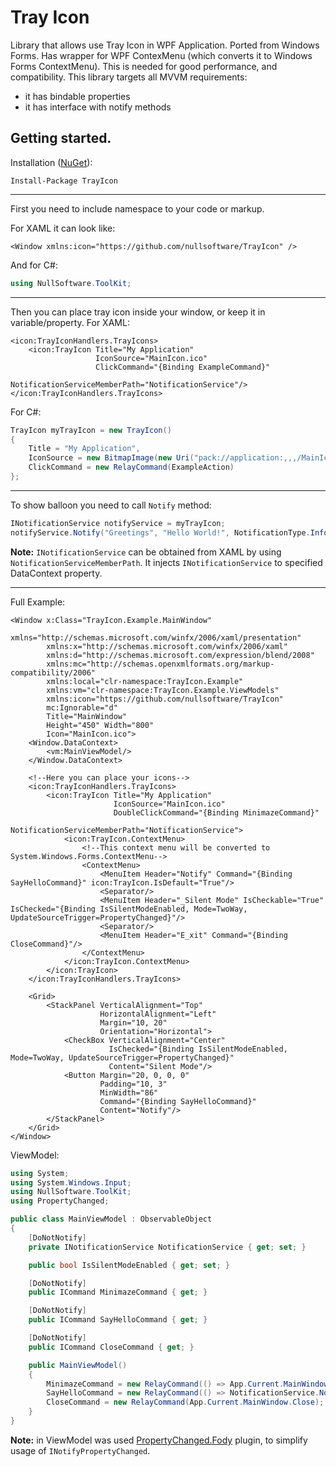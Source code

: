 # Tray Icon
Library that allows use Tray Icon in WPF Application. 
Ported from Windows Forms. Has wrapper for WPF ContexMenu (which converts it to Windows Forms ContextMenu). This is needed for good performance, and compatibility.
This library targets all MVVM requirements:
- it has bindable properties
- it has interface with notify methods

## Getting started.
Installation ([NuGet](https://www.nuget.org/packages/TrayIcon)):
```nuget
Install-Package TrayIcon
```
----
First you need to include namespace to your code or markup.

For XAML it can look like:
```XAML
<Window xmlns:icon="https://github.com/nullsoftware/TrayIcon" />
```

And for C#:
```C#
using NullSoftware.ToolKit;
```
----
Then you can place tray icon inside your window, or keep it in variable/property.
For XAML:
```XAML
<icon:TrayIconHandlers.TrayIcons>
    <icon:TrayIcon Title="My Application"
                   IconSource="MainIcon.ico"
                   ClickCommand="{Binding ExampleCommand}"
                   NotificationServiceMemberPath="NotificationService"/>
</icon:TrayIconHandlers.TrayIcons>
```

For C#:
```C#
TrayIcon myTrayIcon = new TrayIcon() 
{ 
    Title = "My Application",
    IconSource = new BitmapImage(new Uri("pack://application:,,,/MainIcon.ico")),
    ClickCommand = new RelayCommand(ExampleAction)
};
```
----
To show balloon you need to call `Notify` method:
```C#
INotificationService notifyService = myTrayIcon;
notifyService.Notify("Greetings", "Hello World!", NotificationType.Information);
```
**Note:** `INotificationService` can be obtained from XAML by using `NotificationServiceMemberPath`.
It injects `INotificationService` to specified DataContext property.

----
Full Example:
```XAML
<Window x:Class="TrayIcon.Example.MainWindow"
        xmlns="http://schemas.microsoft.com/winfx/2006/xaml/presentation"
        xmlns:x="http://schemas.microsoft.com/winfx/2006/xaml"
        xmlns:d="http://schemas.microsoft.com/expression/blend/2008"
        xmlns:mc="http://schemas.openxmlformats.org/markup-compatibility/2006"
        xmlns:local="clr-namespace:TrayIcon.Example"
        xmlns:vm="clr-namespace:TrayIcon.Example.ViewModels"
        xmlns:icon="https://github.com/nullsoftware/TrayIcon"
        mc:Ignorable="d"
        Title="MainWindow" 
        Height="450" Width="800"
        Icon="MainIcon.ico">
    <Window.DataContext>
        <vm:MainViewModel/>
    </Window.DataContext>

    <!--Here you can place your icons-->
    <icon:TrayIconHandlers.TrayIcons>
        <icon:TrayIcon Title="My Application"
                       IconSource="MainIcon.ico"
                       DoubleClickCommand="{Binding MinimazeCommand}"
                       NotificationServiceMemberPath="NotificationService">
            <icon:TrayIcon.ContextMenu>
                <!--This context menu will be converted to System.Windows.Forms.ContextMenu-->
                <ContextMenu>
                    <MenuItem Header="Notify" Command="{Binding SayHelloCommand}" icon:TrayIcon.IsDefault="True"/>
                    <Separator/>
                    <MenuItem Header="_Silent Mode" IsCheckable="True" IsChecked="{Binding IsSilentModeEnabled, Mode=TwoWay, UpdateSourceTrigger=PropertyChanged}"/>
                    <Separator/>
                    <MenuItem Header="E_xit" Command="{Binding CloseCommand}"/>
                </ContextMenu>
            </icon:TrayIcon.ContextMenu>
        </icon:TrayIcon>
    </icon:TrayIconHandlers.TrayIcons>

    <Grid>
        <StackPanel VerticalAlignment="Top"
                    HorizontalAlignment="Left"
                    Margin="10, 20"
                    Orientation="Horizontal">
            <CheckBox VerticalAlignment="Center"
                      IsChecked="{Binding IsSilentModeEnabled, Mode=TwoWay, UpdateSourceTrigger=PropertyChanged}"
                      Content="Silent Mode"/>
            <Button Margin="20, 0, 0, 0"
                    Padding="10, 3"
                    MinWidth="86"
                    Command="{Binding SayHelloCommand}"
                    Content="Notify"/>
        </StackPanel>
    </Grid>
</Window>
```
ViewModel:
```C#
using System;
using System.Windows.Input;
using NullSoftware.ToolKit;
using PropertyChanged;

public class MainViewModel : ObservableObject
{
    [DoNotNotify]
    private INotificationService NotificationService { get; set; }

    public bool IsSilentModeEnabled { get; set; }

    [DoNotNotify]
    public ICommand MinimazeCommand { get; }

    [DoNotNotify]
    public ICommand SayHelloCommand { get; }

    [DoNotNotify]
    public ICommand CloseCommand { get; }

    public MainViewModel()
    {
        MinimazeCommand = new RelayCommand(() => App.Current.MainWindow.WindowState = System.Windows.WindowState.Minimized);
        SayHelloCommand = new RelayCommand(() => NotificationService.Notify("Greetings", "Hello World!"));
        CloseCommand = new RelayCommand(App.Current.MainWindow.Close);
    }
}
```
**Note:** in ViewModel was used [PropertyChanged.Fody](https://github.com/Fody/PropertyChanged) plugin, to simplify usage of `INotifyPropertyChanged`.
